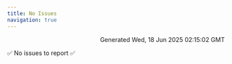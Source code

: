 ```yaml
---
title: No Issues
navigation: true
---
```


<p style="text-align:right;color:#cccs">
Generated Wed, 18 Jun 2025 02:15:02 GMT
</p>
<p>✅ No issues to report ✅</p>



